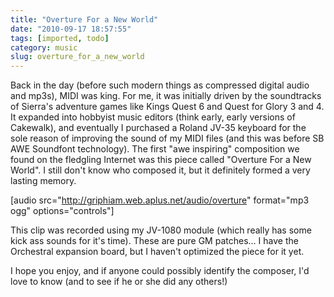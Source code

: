 ```yaml
---
title: "Overture For a New World"
date: "2010-09-17 18:57:55"
tags: [imported, todo]
category: music
slug: overture_for_a_new_world
---
```


Back in the day (before such modern things as compressed digital audio and
mp3s), MIDI was king. For me, it was initially driven by the soundtracks of
Sierra's adventure games like Kings Quest 6 and Quest for Glory 3 and 4. It
expanded into hobbyist music editors (think early, early versions of Cakewalk),
and eventually I purchased a Roland JV-35 keyboard for the sole reason of
improving the sound of my MIDI files (and this was before SB AWE Soundfont
technology). The first "awe inspiring" composition we found on the fledgling
Internet was this piece called "Overture For a New World". I still don't know
who composed it, but it definitely formed a very lasting memory.

[audio src="http://griphiam.web.aplus.net/audio/overture" format="mp3 ogg"
options="controls"]

This clip was recorded using my JV-1080 module (which really has some kick ass
sounds for it's time). These are pure GM patches... I have the Orchestral
expansion board, but I haven't optimized the piece for it yet.

I hope you enjoy, and if anyone could possibly identify the composer, I'd love
to know (and to see if he or she did any others!)
